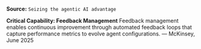 **Source:** `Seizing the agentic AI advantage`

**Critical Capability: Feedback Management**
Feedback management enables continuous improvement through automated feedback loops that capture performance metrics to evolve agent configurations. — McKinsey, June 2025
